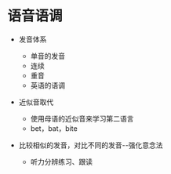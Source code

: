 # 语音语调

* 发音体系
    * 单音的发音
    * 连续
    * 重音
    * 英语的语调

* 近似音取代
    * 使用母语的近似音来学习第二语言
    * bet，bat，bite
* 比较相似的发音，对比不同的发音--强化意念法
    * 听力分辨练习、跟读
    
    
